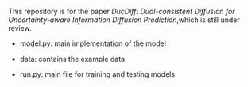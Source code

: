 This repository is for the paper _DucDiff: Dual-consistent Diffusion for Uncertainty-aware Information Diffusion Prediction_,which is still under review.

- model.py: main implementation of the model

- data: contains the example data

- run.py: main file for training and testing models




